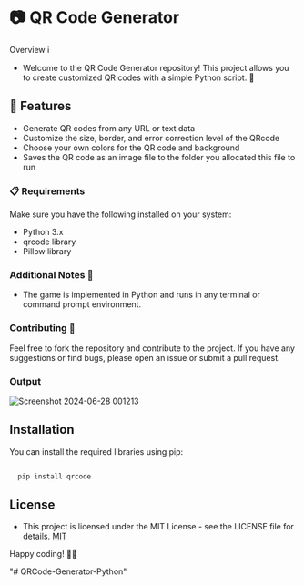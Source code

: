 
# 📷 QR Code Generator

Overview ℹ️
- Welcome to the QR Code Generator repository! This project allows you to create customized QR codes with a simple Python script. 🎉



## 🌟 Features

- Generate QR codes from any URL or text data
- Customize the size, border, and error correction level of the    QRcode
- Choose your own colors for the QR code and background
- Saves the QR code as an image file to the folder you allocated this file to run
### 📋 Requirements
Make sure you have the following installed on your system:
- Python 3.x
- qrcode library
- Pillow library

### Additional Notes 📝
- The game is implemented in Python and runs in any terminal or command prompt environment.

### Contributing 🤝

Feel free to fork the repository and contribute to the project. If you have any suggestions or find bugs, please open an issue or submit a pull request.


### Output
![Screenshot 2024-06-28 001213](https://github.com/SaiSriramKamineni/QRCode-Generator-Python/assets/173617966/1fbcb6e4-e6d2-4182-a0e3-5e23c0c30682)


## Installation

You can install the required libraries using pip:

```bash

  pip install qrcode

```
    
## License

- This project is licensed under the MIT License - see the LICENSE file for details.
[MIT](https://choosealicense.com/licenses/mit/)


Happy coding! 🚀✨

"# QRCode-Generator-Python" 
